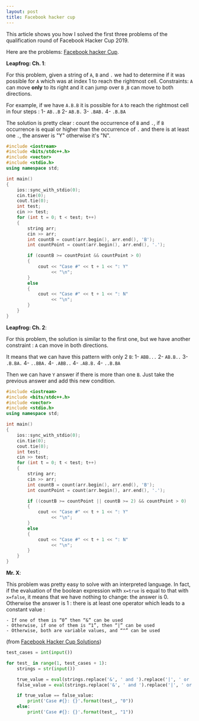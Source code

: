 ```yaml
---
layout: post
title: Facebook hacker cup
---
```


This article shows you how I solved the first three problems of the qualification round of Facebook Hacker Cup 2019.

Here are the problems: [Facebook hacker Cup]().

**Leapfrog: Ch. 1**:

For this problem, given a string of `A`, `B` and `.` we had to determine if it was possible for `A` which was at index 1 to reach the rightmost cell.
Constraints: `A` can move **only** to its right and it can jump over `B` ,`B` can move to both directions.

For example, if we have `A.B.B` it is possible for `A` to reach the rightmost cell in four steps :
1- `AB..B`
2- `AB.B.`
3- `.BAB.`
4- `.B.BA`

The solution is pretty clear : count the occurrence of `B` and `.`, if `B` occurrence is equal or higher than the occurrence of `.` and there is at least one `.`, the answer is "Y" otherwise it's "N".

```cpp
#include <iostream>
#include <bits/stdc++.h>
#include <vector>
#include <stdio.h>
using namespace std;

int main()
{
	ios::sync_with_stdio(0);
	cin.tie(0);
	cout.tie(0);
	int test;
	cin >> test;
	for (int t = 0; t < test; t++)
	{
		string arr;
		cin >> arr;
		int countB = count(arr.begin(), arr.end(), 'B');
		int countPoint = count(arr.begin(), arr.end(), '.');

		if (countB >= countPoint && countPoint > 0)
		{
			cout << "Case #" << t + 1 << ": Y"
				 << "\n";
		}
		else
		{
			cout << "Case #" << t + 1 << ": N"
				 << "\n";
		}
	}
}
```

**Leapfrog: Ch. 2**:

For this problem, the solution is similar to the first one, but we have another constraint : `A` can move in both directions.

It means that we can have this pattern with only 2 `B`:
1- `ABB...`
2- `AB.B..`
3- `.B.BA.`
4- `..BBA.`
4- `.ABB..`
4- `.AB.B.`
4- `..B.BA`

Then we can have `Y` answer if there is more than one `B`.
Just take the previous answer and add this new condition.

```cpp
#include <iostream>
#include <bits/stdc++.h>
#include <vector>
#include <stdio.h>
using namespace std;

int main()
{
    ios::sync_with_stdio(0);
    cin.tie(0);
    cout.tie(0);
    int test;
    cin >> test;
    for (int t = 0; t < test; t++)
    {
        string arr;
        cin >> arr;
        int countB = count(arr.begin(), arr.end(), 'B');
        int countPoint = count(arr.begin(), arr.end(), '.');

        if ((countB >= countPoint || countB >= 2) && countPoint > 0)
        {
            cout << "Case #" << t + 1 << ": Y"
                 << "\n";
        }
        else
        {
            cout << "Case #" << t + 1 << ": N"
                 << "\n";
        }
    }
}
```

**Mr. X**:

This problem was pretty easy to solve with an interpreted language.
In fact, if the evaluation of the boolean expression with `x=true` is equal to that with `x=false`, it means that we have nothing to change: the answer is 0.
Otherwise the answer is 1 : there is at least one operator which leads to a constant value :

```
- If one of them is “0” then “&” can be used
- Otherwise, if one of them is “1”, then “|” can be used
- Otherwise, both are variable values, and “^” can be used
```

(from [Facebook Hacker Cup Solutions](https://www.facebook.com/notes/facebook-hacker-cup/hacker-cup-2019-qualification-round-solutions/2797355073613709/))

```py
test_cases = int(input())

for test_ in range(1, test_cases + 1):
    strings = str(input())

    true_value = eval(strings.replace('&', ' and ').replace('|', ' or ').replace('X', ' 0 ').replace('x', ' 1 '))
    false_value = eval(strings.replace('&', ' and ').replace('|', ' or ').replace('x', ' 0 ').replace('X', ' 1 '))

    if true_value == false_value:
        print('Case #{}: {}'.format(test_, "0"))
    else:
        print('Case #{}: {}'.format(test_, "1"))
```
